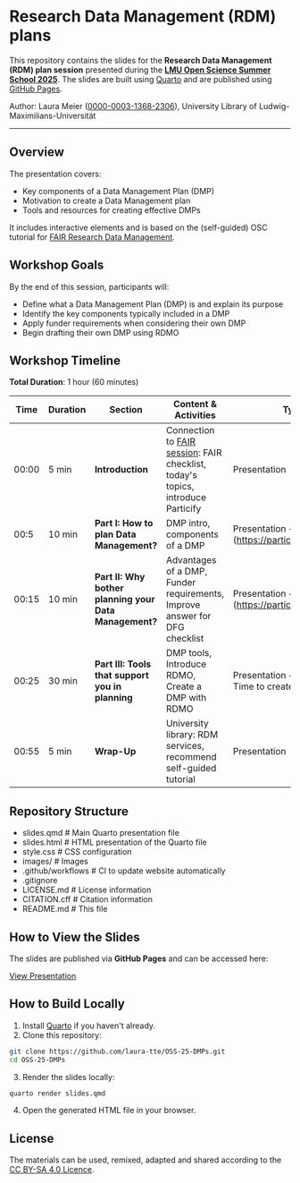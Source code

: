 # Research Data Management (RDM) plans 

This repository contains the slides for the **Research Data Management (RDM) plan session** presented during the **[LMU Open Science Summer School 2025](https://lmu-osc.github.io/Open-Science-Summer-School-2025/)**. The slides are built using [Quarto](https://quarto.org/) and are published using [GitHub Pages](https://pages.github.com/).

Author: Laura Meier ([0000-0003-1368-2306](https://orcid.org/0000-0003-1368-2306)), University Library of Ludwig-Maximilians-Universität

---

## Overview

The presentation covers:
- Key components of a Data Management Plan (DMP)
- Motivation to create a Data Management plan
- Tools and resources for creating effective DMPs

It includes interactive elements and is based on the (self-guided) OSC tutorial for [FAIR Research Data Management](https://lmu-osc.github.io/FAIR-Data-Management/).

## Workshop Goals

By the end of this session, participants will:
- Define what a Data Management Plan (DMP) is and explain its purpose
- Identify the key components typically included in a DMP
- Apply funder requirements when considering their own DMP
- Begin drafting their own DMP using RDMO

## Workshop Timeline

**Total Duration**: 1 hour (60 minutes)

| Time | Duration | Section | Content & Activities | Type |
|------|----------|---------|---------------------|------|
| 00:00 | 5 min | **Introduction** | Connection to [FAIR session](https://github.com/ree-gupta/osss-fair-rdm/tree/main): FAIR checklist, today's topics, introduce Particify  | Presentation |
| 00:5 | 10 min | **Part I: How to plan Data Management?** | DMP intro, components of a DMP | Presentation + Group work (https://partici.fi/93557178) |
| 00:15 | 10 min | **Part II: Why bother planning your Data Management?** | Advantages of a DMP, Funder requirements, Improve answer for DFG checklist | Presentation + Group work (https://partici.fi/93557178) |
| 00:25 | 30 min | **Part III: Tools that support you in planning** | DMP tools, Introduce RDMO, Create a DMP with RDMO | Presentation + Live Demo + Time to create a DMP|
| 00:55 | 5 min | **Wrap-Up** | University library: RDM services, recommend self-guided tutorial | Presentation |


## Repository Structure

- slides.qmd # Main Quarto presentation file
- slides.html # HTML presentation of the Quarto file
- style.css # CSS configuration
- images/ # Images
- .github/workflows # CI to update website automatically
- .gitignore 
- LICENSE.md # License information
- CITATION.cff # Citation information
- README.md # This file

## How to View the Slides

The slides are published via **GitHub Pages** and can be accessed here:  

[View Presentation](https://laura-tte.github.io/OSS-25-DMPs/slides.html/)

## How to Build Locally

1. Install [Quarto](https://quarto.org/docs/get-started/) if you haven't already.
2. Clone this repository:

```bash
git clone https://github.com/laura-tte/OSS-25-DMPs.git
cd OSS-25-DMPs
```

3. Render the slides locally:

```bash
quarto render slides.qmd
```

4. Open the generated HTML file in your browser.

## License

The materials can be used, remixed, adapted and shared according to the [CC BY-SA 4.0 Licence](https://creativecommons.org/licenses/by-sa/4.0/). 